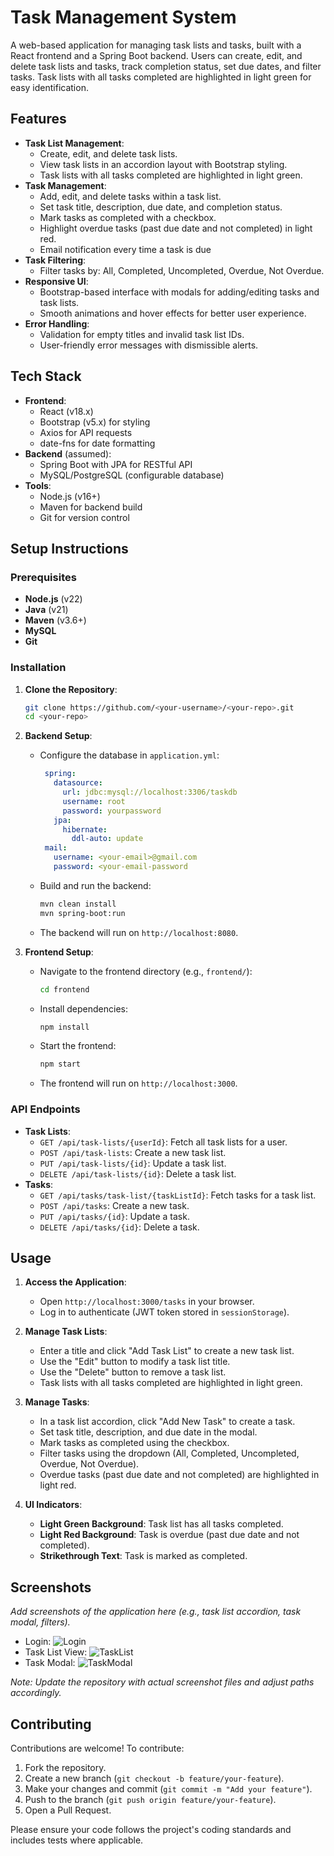 

# Task Management System

A web-based application for managing task lists and tasks, built with a React frontend and a Spring Boot backend. Users can create, edit, and delete task lists and tasks, track completion status, set due dates, and filter tasks. Task lists with all tasks completed are highlighted in light green for easy identification.

## Features

- **Task List Management**:
  - Create, edit, and delete task lists.
  - View task lists in an accordion layout with Bootstrap styling.
  - Task lists with all tasks completed are highlighted in light green.
- **Task Management**:
  - Add, edit, and delete tasks within a task list.
  - Set task title, description, due date, and completion status.
  - Mark tasks as completed with a checkbox.
  - Highlight overdue tasks (past due date and not completed) in light red.
  - Email notification every time a task is due
- **Task Filtering**:
  - Filter tasks by: All, Completed, Uncompleted, Overdue, Not Overdue.
- **Responsive UI**:
  - Bootstrap-based interface with modals for adding/editing tasks and task lists.
  - Smooth animations and hover effects for better user experience.
- **Error Handling**:
  - Validation for empty titles and invalid task list IDs.
  - User-friendly error messages with dismissible alerts.

## Tech Stack

- **Frontend**:
  - React (v18.x)
  - Bootstrap (v5.x) for styling
  - Axios for API requests
  - date-fns for date formatting
- **Backend** (assumed):
  - Spring Boot with JPA for RESTful API
  - MySQL/PostgreSQL (configurable database)
- **Tools**:
  - Node.js (v16+)
  - Maven for backend build
  - Git for version control

## Setup Instructions

### Prerequisites
- **Node.js** (v22)
- **Java** (v21)
- **Maven** (v3.6+)
- **MySQL**
- **Git**

### Installation

1. **Clone the Repository**:
   ```bash
   git clone https://github.com/<your-username>/<your-repo>.git
   cd <your-repo>
   ```

2. **Backend Setup**:
   - Configure the database in `application.yml`:
     ```yaml
      spring:
        datasource:
          url: jdbc:mysql://localhost:3306/taskdb
          username: root
          password: yourpassword
        jpa:
          hibernate:
            ddl-auto: update
      mail:
        username: <your-email>@gmail.com
        password: <your-email-password
     ```
   - Build and run the backend:
     ```bash
     mvn clean install
     mvn spring-boot:run
     ```
   - The backend will run on `http://localhost:8080`.

3. **Frontend Setup**:
   - Navigate to the frontend directory (e.g., `frontend/`):
     ```bash
     cd frontend
     ```
   - Install dependencies:
     ```bash
     npm install
     ```
   - Start the frontend:
     ```bash
     npm start
     ```
   - The frontend will run on `http://localhost:3000`.

### API Endpoints
- **Task Lists**:
  - `GET /api/task-lists/{userId}`: Fetch all task lists for a user.
  - `POST /api/task-lists`: Create a new task list.
  - `PUT /api/task-lists/{id}`: Update a task list.
  - `DELETE /api/task-lists/{id}`: Delete a task list.
- **Tasks**:
  - `GET /api/tasks/task-list/{taskListId}`: Fetch tasks for a task list.
  - `POST /api/tasks`: Create a new task.
  - `PUT /api/tasks/{id}`: Update a task.
  - `DELETE /api/tasks/{id}`: Delete a task.

## Usage

1. **Access the Application**:
   - Open `http://localhost:3000/tasks` in your browser.
   - Log in to authenticate (JWT token stored in `sessionStorage`).

2. **Manage Task Lists**:
   - Enter a title and click "Add Task List" to create a new task list.
   - Use the "Edit" button to modify a task list title.
   - Use the "Delete" button to remove a task list.
   - Task lists with all tasks completed are highlighted in light green.

3. **Manage Tasks**:
   - In a task list accordion, click "Add New Task" to create a task.
   - Set task title, description, and due date in the modal.
   - Mark tasks as completed using the checkbox.
   - Filter tasks using the dropdown (All, Completed, Uncompleted, Overdue, Not Overdue).
   - Overdue tasks (past due date and not completed) are highlighted in light red.

4. **UI Indicators**:
   - **Light Green Background**: Task list has all tasks completed.
   - **Light Red Background**: Task is overdue (past due date and not completed).
   - **Strikethrough Text**: Task is marked as completed.

## Screenshots

*Add screenshots of the application here (e.g., task list accordion, task modal, filters).*

- Login: 
  ![Login](screenshots/login.png)
- Task List View: 
  ![TaskList](screenshots/task-list.png)
- Task Modal: 
  ![TaskModal](screenshots/task-modal.png)

*Note: Update the repository with actual screenshot files and adjust paths accordingly.*

## Contributing

Contributions are welcome! To contribute:

1. Fork the repository.
2. Create a new branch (`git checkout -b feature/your-feature`).
3. Make your changes and commit (`git commit -m "Add your feature"`).
4. Push to the branch (`git push origin feature/your-feature`).
5. Open a Pull Request.

Please ensure your code follows the project's coding standards and includes tests where applicable.
